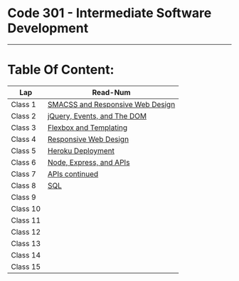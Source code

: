 # Code 301 - Intermediate Software Development
------------------------

# Table Of Content:
|       Lap         | Read-Num                                                                              |  
|  --------------   | -----------------------------------------------------------------------------------   | 
|    Class 1        | [SMACSS and Responsive Web Design](https://omarxzain.github.io/301-reading-notes/read01)| 
|    Class 2        | [jQuery, Events, and The DOM](https://omarxzain.github.io/301-reading-notes/read02)| 
|    Class 3        | [Flexbox and Templating](https://omarxzain.github.io/301-reading-notes/read03)| 
|    Class 4        | [Responsive Web Design](https://omarxzain.github.io/301-reading-notes/read04)| 
|    Class 5        | [Heroku Deployment](https://omarxzain.github.io/301-reading-notes/read05)| 
|    Class 6        | [Node, Express, and APIs](https://omarxzain.github.io/301-reading-notes/read06)| 
|    Class 7        | [APIs continued](https://omarxzain.github.io/301-reading-notes/read07)| 
|    Class 8        | [SQL](https://omarxzain.github.io/301-reading-notes/read08)| 
|    Class 9        | [](https://omarxzain.github.io/301-reading-notes/read09)|
|    Class 10       | [](https://omarxzain.github.io/301-reading-notes/read10)| 
|    Class 11       | [](https://omarxzain.github.io/301-reading-notes/read11)| 
|    Class 12       | [](https://omarxzain.github.io/301-reading-notes/read12)| 
|    Class 13       | [](https://omarxzain.github.io/301-reading-notes/read13)| 
|    Class 14       | [](https://omarxzain.github.io/301-reading-notes/read14)| 
|    Class 15       | [](https://omarxzain.github.io/301-reading-notes/read15)| 
